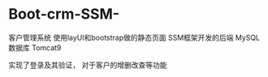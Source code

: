 # Boot-crm-SSM-
客户管理系统
使用layUI和bootstrap做的静态页面
SSM框架开发的后端
MySQL数据库
Tomcat9

实现了登录及其验证，
对于客户的增删改查等功能

